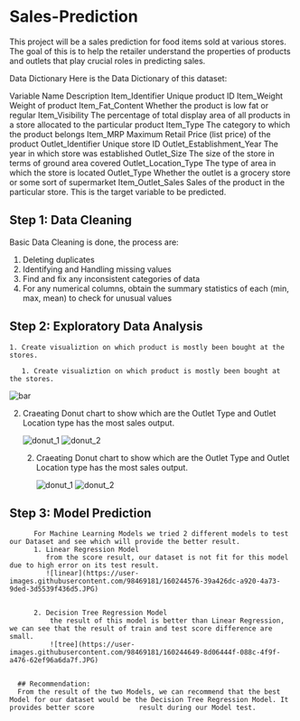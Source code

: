 # Sales-Prediction
This project will be a sales prediction for food items sold at various stores. The goal of this is to help the retailer understand the properties of products and outlets that play crucial roles in predicting sales.

Data Dictionary
Here is the Data Dictionary of this dataset:

Variable Name	                    Description
Item_Identifier	                  Unique product ID
Item_Weight	                      Weight of product
Item_Fat_Content	                Whether the product is low fat or regular
Item_Visibility	                  The percentage of total display area of all products in a store allocated to the particular product
Item_Type	                        The category to which the product belongs
Item_MRP	                        Maximum Retail Price (list price) of the product
Outlet_Identifier	                Unique store ID
Outlet_Establishment_Year	        The year in which store was established
Outlet_Size	                      The size of the store in terms of ground area covered
Outlet_Location_Type	            The type of area in which the store is located
Outlet_Type	                      Whether the outlet is a grocery store or some sort of supermarket
Item_Outlet_Sales	                Sales of the product in the particular store. This is the target variable to be predicted.

## Step 1: Data Cleaning
   
   Basic Data Cleaning is done, the process are:
  
   1. Deleting duplicates
   2. Identifying and Handling missing values
   3. Find and fix any inconsistent categories of data
   4. For any numerical columns, obtain the summary statistics of each (min, max, mean) to check for unusual values
   
## Step 2: Exploratory Data Analysis

    1. Create visualiztion on which product is mostly been bought at the stores.
       
       1. Create visualiztion on which product is mostly been bought at the stores.
   
   ![bar](https://user-images.githubusercontent.com/98469181/160244262-c35d74b3-e50b-443a-8f52-8b8044af57c9.JPG)


2. Craeating Donut chart to show which are the Outlet Type and Outlet Location type has the most sales output.
    
    ![donut_1](https://user-images.githubusercontent.com/98469181/160244346-7e0ddfb6-4169-4c7b-b36f-ee682ae82503.JPG)
    ![donut_2](https://user-images.githubusercontent.com/98469181/160244374-87d7178d-629e-47b5-81c0-9816f3609f35.JPG)

    2. Craeating Donut chart to show which are the Outlet Type and Outlet Location type has the most sales output.
        
        ![donut_1](https://user-images.githubusercontent.com/98469181/160244346-7e0ddfb6-4169-4c7b-b36f-ee682ae82503.JPG)
        ![donut_2](https://user-images.githubusercontent.com/98469181/160244374-87d7178d-629e-47b5-81c0-9816f3609f35.JPG)
        
 ## Step 3: Model Prediction
           
          For Machine Learning Models we tried 2 different models to test our Dataset and see which will provide the better result.
          1. Linear Regression Model
             from the score result, our dataset is not fit for this model due to high error on its test result.
             ![linear](https://user-images.githubusercontent.com/98469181/160244576-39a426dc-a920-4a73-9ded-3d5539f436d5.JPG)

             
          2. Decision Tree Regression Model
              the result of this model is better than Linear Regression, we can see that the result of train and test score difference are small.
              ![tree](https://user-images.githubusercontent.com/98469181/160244649-8d06444f-088c-4f9f-a476-62ef96a6da7f.JPG)
   
   
      ## Recommendation:
      From the result of the two Models, we can recommend that the best Model for our dataset would be the Decision Tree Regression Model. It provides better score           result during our Model test.
 

          



    
    
    
